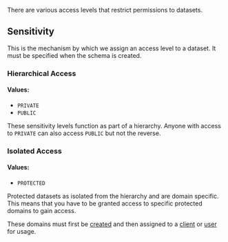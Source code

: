 There are various access levels that restrict permissions to datasets.

## Sensitivity

This is the mechanism by which we assign an access level to a dataset. It must be specified when the schema is created.

### Hierarchical Access

#### Values:

- `PRIVATE`
- `PUBLIC`

These sensitivity levels function as part of a hierarchy. Anyone with access to `PRIVATE` can also access `PUBLIC` but
not the reverse.

### Isolated Access

#### Values:

- `PROTECTED`

Protected datasets as isolated from the hierarchy and are domain specific. This means that you have to be granted access
to specific protected domains to gain access.

These domains must first be [created](/api/routes/protected_domain/#create) and then assigned to
a [client](/api/routes/client/#create) or [user](/api/routes/user/#create) for usage.
